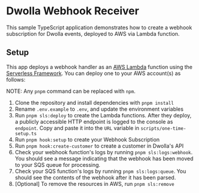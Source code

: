 # Dwolla Webhook Receiver

This sample TypeScript application demonstrates how to create a webhook subscription for Dwolla events, deployed to AWS via Lambda function.

## Setup

This app deploys a webhook handler as an [AWS Lambda](https://aws.amazon.com/lambda/) function using the [Serverless Framework](https://serverless.com/). You can deploy one to your AWS account(s) as follows:

NOTE: Any `pnpm` command can be replaced with `npm`.

1. Clone the repository and install dependencies with `pnpm install`
2. Rename `.env.example` to `.env`, and update the environment variables
3. Run `pnpm sls:deploy` to create the Lambda functions. After they deploy, a publicly accessible HTTP endpoint is logged to the console as `endpoint`. Copy and paste it into the `URL` variable in `scripts/one-time-setup.ts`
4. Run `pnpm hook:setup` to create your Webhook Subscription
5. Run `pnpm hook:create-customer` to create a customer in Dwolla's API
6. Check your webhook function's logs by running `pnpm sls:logs:webhook`. You should see a message indicating that the webhook has been moved to your SQS queue for processing.
7. Check your SQS function's logs by running `pnpm sls:logs:queue`. You should see the contents of the webhook after it has been parsed.
9. [Optional] To remove the resources in AWS, run `pnpm sls:remove`
